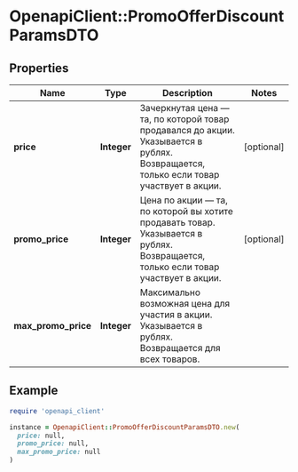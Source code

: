 # OpenapiClient::PromoOfferDiscountParamsDTO

## Properties

| Name | Type | Description | Notes |
| ---- | ---- | ----------- | ----- |
| **price** | **Integer** | Зачеркнутая цена — та, по которой товар продавался до акции.  Указывается в рублях.  Возвращается, только если товар участвует в акции.  | [optional] |
| **promo_price** | **Integer** | Цена по акции — та, по которой вы хотите продавать товар.  Указывается в рублях.  Возвращается, только если товар участвует в акции.  | [optional] |
| **max_promo_price** | **Integer** | Максимально возможная цена для участия в акции.  Указывается в рублях.  Возвращается для всех товаров.  |  |

## Example

```ruby
require 'openapi_client'

instance = OpenapiClient::PromoOfferDiscountParamsDTO.new(
  price: null,
  promo_price: null,
  max_promo_price: null
)
```

